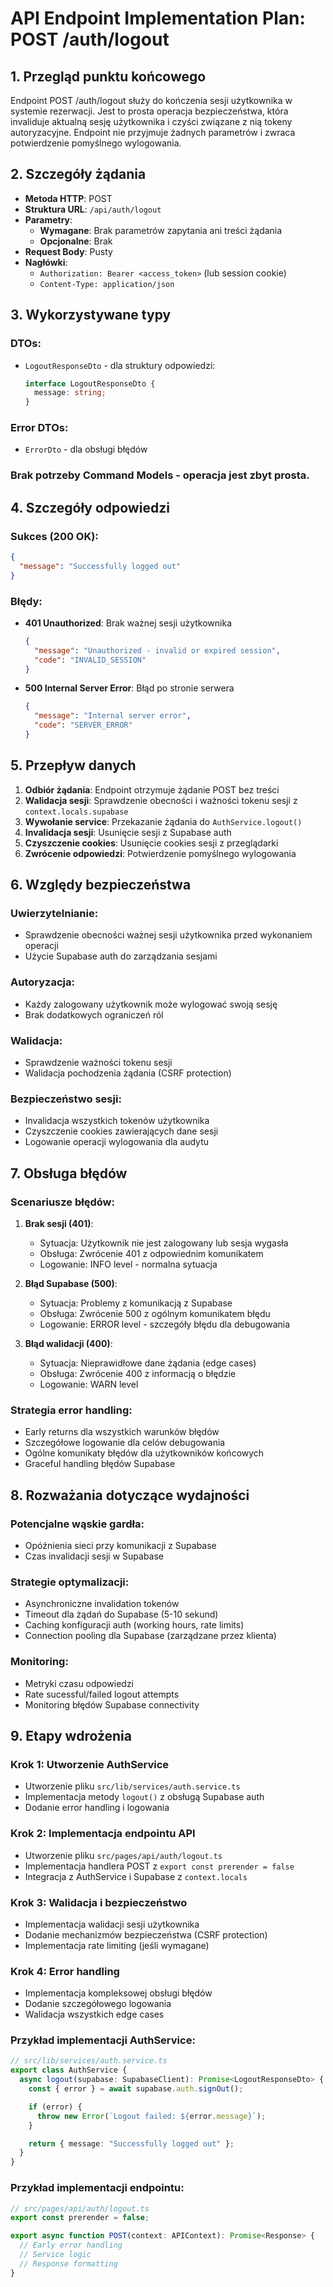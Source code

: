 # API Endpoint Implementation Plan: POST /auth/logout

## 1. Przegląd punktu końcowego

Endpoint POST /auth/logout służy do kończenia sesji użytkownika w systemie rezerwacji. Jest to prosta operacja bezpieczeństwa, która invaliduje aktualną sesję użytkownika i czyści związane z nią tokeny autoryzacyjne. Endpoint nie przyjmuje żadnych parametrów i zwraca potwierdzenie pomyślnego wylogowania.

## 2. Szczegóły żądania

- **Metoda HTTP**: POST
- **Struktura URL**: `/api/auth/logout`
- **Parametry**:
  - **Wymagane**: Brak parametrów zapytania ani treści żądania
  - **Opcjonalne**: Brak
- **Request Body**: Pusty
- **Nagłówki**:
  - `Authorization: Bearer <access_token>` (lub session cookie)
  - `Content-Type: application/json`

## 3. Wykorzystywane typy

### DTOs:

- `LogoutResponseDto` - dla struktury odpowiedzi:
  ```typescript
  interface LogoutResponseDto {
    message: string;
  }
  ```

### Error DTOs:

- `ErrorDto` - dla obsługi błędów

### Brak potrzeby Command Models - operacja jest zbyt prosta.

## 4. Szczegóły odpowiedzi

### Sukces (200 OK):

```json
{
  "message": "Successfully logged out"
}
```

### Błędy:

- **401 Unauthorized**: Brak ważnej sesji użytkownika

  ```json
  {
    "message": "Unauthorized - invalid or expired session",
    "code": "INVALID_SESSION"
  }
  ```

- **500 Internal Server Error**: Błąd po stronie serwera
  ```json
  {
    "message": "Internal server error",
    "code": "SERVER_ERROR"
  }
  ```

## 5. Przepływ danych

1. **Odbiór żądania**: Endpoint otrzymuje żądanie POST bez treści
2. **Walidacja sesji**: Sprawdzenie obecności i ważności tokenu sesji z `context.locals.supabase`
3. **Wywołanie service**: Przekazanie żądania do `AuthService.logout()`
4. **Invalidacja sesji**: Usunięcie sesji z Supabase auth
5. **Czyszczenie cookies**: Usunięcie cookies sesji z przeglądarki
6. **Zwrócenie odpowiedzi**: Potwierdzenie pomyślnego wylogowania

## 6. Względy bezpieczeństwa

### Uwierzytelnianie:

- Sprawdzenie obecności ważnej sesji użytkownika przed wykonaniem operacji
- Użycie Supabase auth do zarządzania sesjami

### Autoryzacja:

- Każdy zalogowany użytkownik może wylogować swoją sesję
- Brak dodatkowych ograniczeń ról

### Walidacja:

- Sprawdzenie ważności tokenu sesji
- Walidacja pochodzenia żądania (CSRF protection)

### Bezpieczeństwo sesji:

- Invalidacja wszystkich tokenów użytkownika
- Czyszczenie cookies zawierających dane sesji
- Logowanie operacji wylogowania dla audytu

## 7. Obsługa błędów

### Scenariusze błędów:

1. **Brak sesji (401)**:

   - Sytuacja: Użytkownik nie jest zalogowany lub sesja wygasła
   - Obsługa: Zwrócenie 401 z odpowiednim komunikatem
   - Logowanie: INFO level - normalna sytuacja

2. **Błąd Supabase (500)**:

   - Sytuacja: Problemy z komunikacją z Supabase
   - Obsługa: Zwrócenie 500 z ogólnym komunikatem błędu
   - Logowanie: ERROR level - szczegóły błędu dla debugowania

3. **Błąd walidacji (400)**:
   - Sytuacja: Nieprawidłowe dane żądania (edge cases)
   - Obsługa: Zwrócenie 400 z informacją o błędzie
   - Logowanie: WARN level

### Strategia error handling:

- Early returns dla wszystkich warunków błędów
- Szczegółowe logowanie dla celów debugowania
- Ogólne komunikaty błędów dla użytkowników końcowych
- Graceful handling błędów Supabase

## 8. Rozważania dotyczące wydajności

### Potencjalne wąskie gardła:

- Opóźnienia sieci przy komunikacji z Supabase
- Czas invalidacji sesji w Supabase

### Strategie optymalizacji:

- Asynchroniczne invalidation tokenów
- Timeout dla żądań do Supabase (5-10 sekund)
- Caching konfiguracji auth (working hours, rate limits)
- Connection pooling dla Supabase (zarządzane przez klienta)

### Monitoring:

- Metryki czasu odpowiedzi
- Rate sucessful/failed logout attempts
- Monitoring błędów Supabase connectivity

## 9. Etapy wdrożenia

### Krok 1: Utworzenie AuthService

- Utworzenie pliku `src/lib/services/auth.service.ts`
- Implementacja metody `logout()` z obsługą Supabase auth
- Dodanie error handling i logowania

### Krok 2: Implementacja endpointu API

- Utworzenie pliku `src/pages/api/auth/logout.ts`
- Implementacja handlera POST z `export const prerender = false`
- Integracja z AuthService i Supabase z `context.locals`

### Krok 3: Walidacja i bezpieczeństwo

- Implementacja walidacji sesji użytkownika
- Dodanie mechanizmów bezpieczeństwa (CSRF protection)
- Implementacja rate limiting (jeśli wymagane)

### Krok 4: Error handling

- Implementacja kompleksowej obsługi błędów
- Dodanie szczegółowego logowania
- Walidacja wszystkich edge cases

### Przykład implementacji AuthService:

```typescript
// src/lib/services/auth.service.ts
export class AuthService {
  async logout(supabase: SupabaseClient): Promise<LogoutResponseDto> {
    const { error } = await supabase.auth.signOut();

    if (error) {
      throw new Error(`Logout failed: ${error.message}`);
    }

    return { message: "Successfully logged out" };
  }
}
```

### Przykład implementacji endpointu:

```typescript
// src/pages/api/auth/logout.ts
export const prerender = false;

export async function POST(context: APIContext): Promise<Response> {
  // Early error handling
  // Service logic
  // Response formatting
}
```
